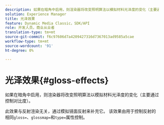 ```yaml
---
description: 如果在暗角中启用，则渲染器将改变照明算法以模拟材料光泽度的变化（主要通过控制对比度）。
solution: Experience Manager
title: 光泽效果
feature: Dynamic Media Classic，SDK/API
role: 开发人员，商业从业者
translation-type: tm+mt
source-git-commit: f6c97606d7a4209427316d7367013ad9585a5cae
workflow-type: tm+mt
source-wordcount: '91'
ht-degree: 0%

---
```



# 光泽效果{#gloss-effects}

如果在暗角中启用，则渲染器将改变照明算法以模拟材料光泽度的变化（主要通过控制对比度）。

此效果与反射渲染无关，通过模拟镜面反射来补充它。 该效果由用于控制反射的相同`gloss=`、`glossmap=`和`type=`属性控制。
